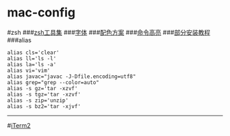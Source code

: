 # mac-config

#zsh
###[zsh工具集](https://github.com/robbyrussell/oh-my-zsh)
###[字体](https://github.com/powerline/fonts)
###[配色方案](https://github.com/altercation/solarized)
###[命令高亮](https://github.com/zsh-users/zsh-syntax-highlighting)
###[部分安装教程](http://www.jianshu.com/p/7de00c73a2bb)
###alias
```
alias cls='clear'
alias ll='ls -l'
alias la='ls -a'
alias vi='vim'
alias javac="javac -J-Dfile.encoding=utf8"
alias grep="grep --color=auto"
alias -s gz='tar -xzvf'
alias -s tgz='tar -xzvf'
alias -s zip='unzip'
alias -s bz2='tar -xjvf'

```
---
#[iTerm2](https://github.com/meso5533/vim/blob/master/deploy.sh)
